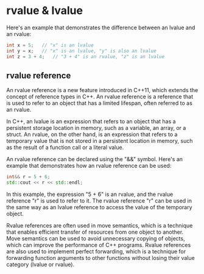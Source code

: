 # rvalue & lvalue

Here's an example that demonstrates the difference between an lvalue and an rvalue:

```cpp
int x = 5;   // "x" is an lvalue
int y = x;   // "x" is an lvalue, "y" is also an lvalue
int z = 3 + 4;   // "3 + 4" is an rvalue, "z" is an lvalue
```



## rvalue reference

An rvalue reference is a new feature introduced in C++11, which extends the concept of reference types in C++. An rvalue reference is a reference that is used to refer to an object that has a limited lifespan, often referred to as an rvalue.

In C++, an lvalue is an expression that refers to an object that has a persistent storage location in memory, such as a variable, an array, or a struct. An rvalue, on the other hand, is an expression that refers to a temporary value that is not stored in a persistent location in memory, such as the result of a function call or a literal value.

An rvalue reference can be declared using the "&&" symbol. Here's an example that demonstrates how an rvalue reference can be used:

```cpp
int&& r = 5 + 6;
std::cout << r << std::endl;
```

In this example, the expression "5 + 6" is an rvalue, and the rvalue reference "r" is used to refer to it. The rvalue reference "r" can be used in the same way as an lvalue reference to access the value of the temporary object.

Rvalue references are often used in move semantics, which is a technique that enables efficient transfer of resources from one object to another. Move semantics can be used to avoid unnecessary copying of objects, which can improve the performance of C++ programs. Rvalue references are also used to implement perfect forwarding, which is a technique for forwarding function arguments to other functions without losing their value category (lvalue or rvalue).